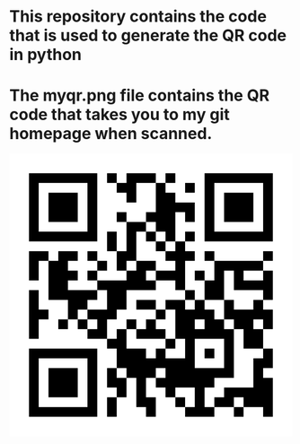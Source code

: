 # This repository contains the code that is used to generate the QR code in python
# The myqr.png file contains the QR code that takes you to my git homepage when scanned.

![alt text](myqr.png)